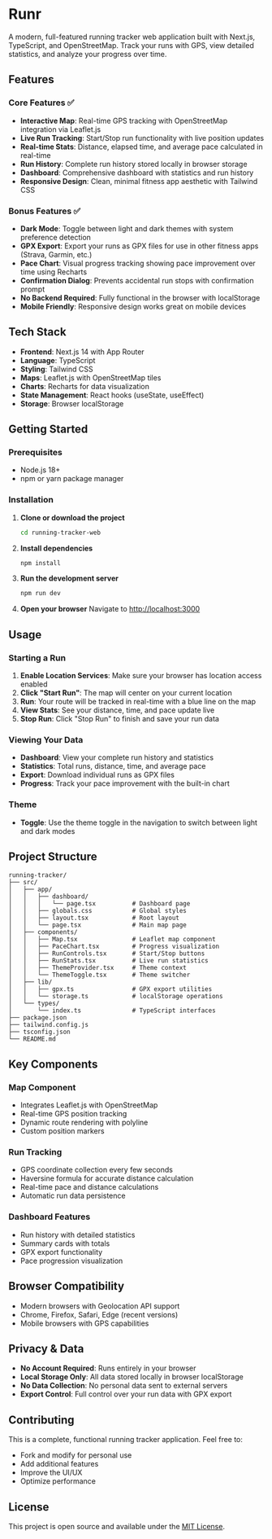 # Runr

A modern, full-featured running tracker web application built with Next.js, TypeScript, and OpenStreetMap. Track your runs with GPS, view detailed statistics, and analyze your progress over time.

## Features

### Core Features ✅
- **Interactive Map**: Real-time GPS tracking with OpenStreetMap integration via Leaflet.js
- **Live Run Tracking**: Start/Stop run functionality with live position updates
- **Real-time Stats**: Distance, elapsed time, and average pace calculated in real-time
- **Run History**: Complete run history stored locally in browser storage
- **Dashboard**: Comprehensive dashboard with statistics and run history
- **Responsive Design**: Clean, minimal fitness app aesthetic with Tailwind CSS

### Bonus Features ✅
- **Dark Mode**: Toggle between light and dark themes with system preference detection
- **GPX Export**: Export your runs as GPX files for use in other fitness apps (Strava, Garmin, etc.)
- **Pace Chart**: Visual progress tracking showing pace improvement over time using Recharts
- **Confirmation Dialog**: Prevents accidental run stops with confirmation prompt
- **No Backend Required**: Fully functional in the browser with localStorage
- **Mobile Friendly**: Responsive design works great on mobile devices

## Tech Stack

- **Frontend**: Next.js 14 with App Router
- **Language**: TypeScript
- **Styling**: Tailwind CSS
- **Maps**: Leaflet.js with OpenStreetMap tiles
- **Charts**: Recharts for data visualization
- **State Management**: React hooks (useState, useEffect)
- **Storage**: Browser localStorage

## Getting Started

### Prerequisites
- Node.js 18+
- npm or yarn package manager

### Installation

1. **Clone or download the project**
   ```bash
   cd running-tracker-web
   ```

2. **Install dependencies**
   ```bash
   npm install
   ```

3. **Run the development server**
   ```bash
   npm run dev
   ```

4. **Open your browser**
   Navigate to [http://localhost:3000](http://localhost:3000)

## Usage

### Starting a Run
1. **Enable Location Services**: Make sure your browser has location access enabled
2. **Click "Start Run"**: The map will center on your current location
3. **Run**: Your route will be tracked in real-time with a blue line on the map
4. **View Stats**: See your distance, time, and pace update live
5. **Stop Run**: Click "Stop Run" to finish and save your run data

### Viewing Your Data
- **Dashboard**: View your complete run history and statistics
- **Statistics**: Total runs, distance, time, and average pace
- **Export**: Download individual runs as GPX files
- **Progress**: Track your pace improvement with the built-in chart

### Theme
- **Toggle**: Use the theme toggle in the navigation to switch between light and dark modes

## Project Structure

```
running-tracker/
├── src/
│   ├── app/
│   │   ├── dashboard/
│   │   │   └── page.tsx          # Dashboard page
│   │   ├── globals.css           # Global styles
│   │   ├── layout.tsx            # Root layout
│   │   └── page.tsx              # Main map page
│   ├── components/
│   │   ├── Map.tsx               # Leaflet map component
│   │   ├── PaceChart.tsx         # Progress visualization
│   │   ├── RunControls.tsx       # Start/Stop buttons
│   │   ├── RunStats.tsx          # Live run statistics
│   │   ├── ThemeProvider.tsx     # Theme context
│   │   └── ThemeToggle.tsx       # Theme switcher
│   ├── lib/
│   │   ├── gpx.ts                # GPX export utilities
│   │   └── storage.ts            # localStorage operations
│   └── types/
│       └── index.ts              # TypeScript interfaces
├── package.json
├── tailwind.config.js
├── tsconfig.json
└── README.md
```

## Key Components

### Map Component
- Integrates Leaflet.js with OpenStreetMap
- Real-time GPS position tracking
- Dynamic route rendering with polyline
- Custom position markers

### Run Tracking
- GPS coordinate collection every few seconds
- Haversine formula for accurate distance calculation
- Real-time pace and distance calculations
- Automatic run data persistence

### Dashboard Features
- Run history with detailed statistics
- Summary cards with totals
- GPX export functionality
- Pace progression visualization

## Browser Compatibility

- Modern browsers with Geolocation API support
- Chrome, Firefox, Safari, Edge (recent versions)
- Mobile browsers with GPS capabilities

## Privacy & Data

- **No Account Required**: Runs entirely in your browser
- **Local Storage Only**: All data stored locally in browser localStorage
- **No Data Collection**: No personal data sent to external servers
- **Export Control**: Full control over your run data with GPX export

## Contributing

This is a complete, functional running tracker application. Feel free to:
- Fork and modify for personal use
- Add additional features
- Improve the UI/UX
- Optimize performance

## License

This project is open source and available under the [MIT License](LICENSE).
